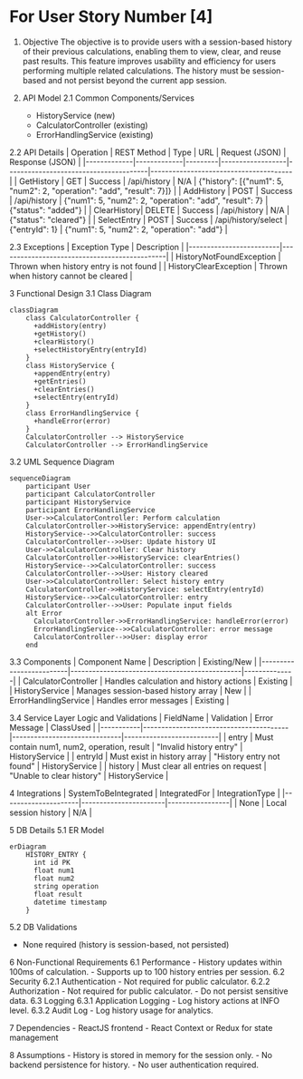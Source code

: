 # For User Story Number [4]

1. Objective
The objective is to provide users with a session-based history of their previous calculations, enabling them to view, clear, and reuse past results. This feature improves usability and efficiency for users performing multiple related calculations. The history must be session-based and not persist beyond the current app session.

2. API Model
  2.1 Common Components/Services
    - HistoryService (new)
    - CalculatorController (existing)
    - ErrorHandlingService (existing)

  2.2 API Details
| Operation   | REST Method | Type    | URL              | Request (JSON)                        | Response (JSON)                       |
|-------------|-------------|---------|------------------|---------------------------------------|---------------------------------------|
| GetHistory  | GET         | Success | /api/history     | N/A                                   | {"history": [{"num1": 5, "num2": 2, "operation": "add", "result": 7}]} |
| AddHistory  | POST        | Success | /api/history     | {"num1": 5, "num2": 2, "operation": "add", "result": 7} | {"status": "added"}                  |
| ClearHistory| DELETE      | Success | /api/history     | N/A                                   | {"status": "cleared"}                |
| SelectEntry | POST        | Success | /api/history/select | {"entryId": 1}                    | {"num1": 5, "num2": 2, "operation": "add"} |

  2.3 Exceptions
| Exception Type           | Description                                  |
|-------------------------|----------------------------------------------|
| HistoryNotFoundException | Thrown when history entry is not found       |
| HistoryClearException    | Thrown when history cannot be cleared        |

3 Functional Design
  3.1 Class Diagram
```mermaid
classDiagram
    class CalculatorController {
      +addHistory(entry)
      +getHistory()
      +clearHistory()
      +selectHistoryEntry(entryId)
    }
    class HistoryService {
      +appendEntry(entry)
      +getEntries()
      +clearEntries()
      +selectEntry(entryId)
    }
    class ErrorHandlingService {
      +handleError(error)
    }
    CalculatorController --> HistoryService
    CalculatorController --> ErrorHandlingService
```

  3.2 UML Sequence Diagram
```mermaid
sequenceDiagram
    participant User
    participant CalculatorController
    participant HistoryService
    participant ErrorHandlingService
    User->>CalculatorController: Perform calculation
    CalculatorController->>HistoryService: appendEntry(entry)
    HistoryService-->>CalculatorController: success
    CalculatorController-->>User: Update history UI
    User->>CalculatorController: Clear history
    CalculatorController->>HistoryService: clearEntries()
    HistoryService-->>CalculatorController: success
    CalculatorController-->>User: History cleared
    User->>CalculatorController: Select history entry
    CalculatorController->>HistoryService: selectEntry(entryId)
    HistoryService-->>CalculatorController: entry
    CalculatorController-->>User: Populate input fields
    alt Error
      CalculatorController->>ErrorHandlingService: handleError(error)
      ErrorHandlingService-->>CalculatorController: error message
      CalculatorController-->>User: display error
    end
```

  3.3 Components
| Component Name           | Description                                   | Existing/New |
|-------------------------|-----------------------------------------------|--------------|
| CalculatorController     | Handles calculation and history actions       | Existing     |
| HistoryService           | Manages session-based history array           | New          |
| ErrorHandlingService     | Handles error messages                        | Existing     |

  3.4 Service Layer Logic and Validations
| FieldName | Validation                             | Error Message                | ClassUsed                |
|-----------|----------------------------------------|------------------------------|--------------------------|
| entry     | Must contain num1, num2, operation, result | "Invalid history entry"   | HistoryService           |
| entryId   | Must exist in history array            | "History entry not found"    | HistoryService           |
| history   | Must clear all entries on request      | "Unable to clear history"    | HistoryService           |

4 Integrations
| SystemToBeIntegrated | IntegratedFor         | IntegrationType |
|---------------------|-----------------------|-----------------|
| None                | Local session history | N/A             |

5 DB Details
  5.1 ER Model
```mermaid
erDiagram
    HISTORY_ENTRY {
      int id PK
      float num1
      float num2
      string operation
      float result
      datetime timestamp
    }
```
  5.2 DB Validations
- None required (history is session-based, not persisted)

6 Non-Functional Requirements
  6.1 Performance
    - History updates within 100ms of calculation.
    - Supports up to 100 history entries per session.
  6.2 Security
    6.2.1 Authentication
      - Not required for public calculator.
    6.2.2 Authorization
      - Not required for public calculator.
    - Do not persist sensitive data.
  6.3 Logging
    6.3.1 Application Logging
      - Log history actions at INFO level.
    6.3.2 Audit Log
      - Log history usage for analytics.

7 Dependencies
    - ReactJS frontend
    - React Context or Redux for state management

8 Assumptions
    - History is stored in memory for the session only.
    - No backend persistence for history.
    - No user authentication required.
